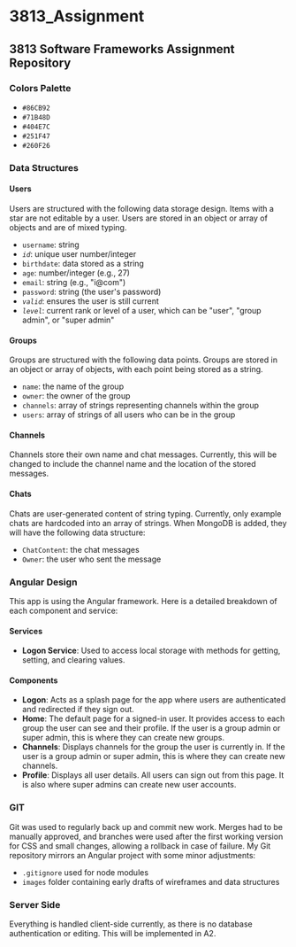 # 3813_Assignment

## 3813 Software Frameworks Assignment Repository

### Colors Palette
- `#86CB92`
- `#71B48D`
- `#404E7C`
- `#251F47`
- `#260F26`

### Data Structures

#### Users
Users are structured with the following data storage design. Items with a star are not editable by a user. Users are stored in an object or array of objects and are of mixed typing.
- `username`: string
- *`id`*: unique user number/integer
- `birthdate`: data stored as a string
- `age`: number/integer (e.g., 27)
- `email`: string (e.g., "i@com")
- `password`: string (the user's password)
- *`valid`*: ensures the user is still current
- *`level`*: current rank or level of a user, which can be "user", "group admin", or "super admin"

#### Groups
Groups are structured with the following data points. Groups are stored in an object or array of objects, with each point being stored as a string.
- `name`: the name of the group
- `owner`: the owner of the group
- `channels`: array of strings representing channels within the group
- `users`: array of strings of all users who can be in the group

#### Channels
Channels store their own name and chat messages. Currently, this will be changed to include the channel name and the location of the stored messages.

#### Chats
Chats are user-generated content of string typing. Currently, only example chats are hardcoded into an array of strings. When MongoDB is added, they will have the following data structure:
- `ChatContent`: the chat messages
- `Owner`: the user who sent the message

### Angular Design
This app is using the Angular framework. Here is a detailed breakdown of each component and service:

#### Services
- **Logon Service**: Used to access local storage with methods for getting, setting, and clearing values.

#### Components
- **Logon**: Acts as a splash page for the app where users are authenticated and redirected if they sign out.
- **Home**: The default page for a signed-in user. It provides access to each group the user can see and their profile. If the user is a group admin or super admin, this is where they can create new groups.
- **Channels**: Displays channels for the group the user is currently in. If the user is a group admin or super admin, this is where they can create new channels.
- **Profile**: Displays all user details. All users can sign out from this page. It is also where super admins can create new user accounts.

### GIT
Git was used to regularly back up and commit new work. Merges had to be manually approved, and branches were used after the first working version for CSS and small changes, allowing a rollback in case of failure. My Git repository mirrors an Angular project with some minor adjustments:
- `.gitignore` used for node modules
- `images` folder containing early drafts of wireframes and data structures

### Server Side
Everything is handled client-side currently, as there is no database authentication or editing. This will be implemented in A2.
